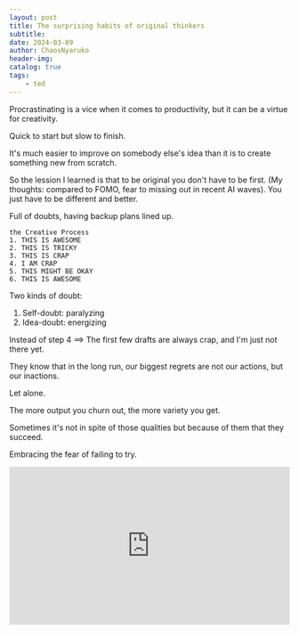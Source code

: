 ```yaml
---
layout: post
title: The surprising habits of original thinkers
subtitle: 
date: 2024-03-09
author: ChaosNyaruko
header-img: 
catalog: true
tags:
    - ted
---
```


Procrastinating is a vice when it comes to productivity, but it can be a virtue for creativity.

Quick to start but slow to finish.

It's much easier to improve on somebody else's idea than it is to create something new from scratch.

So the lession I learned is that to be original you don't have to be first. (My thoughts: compared to FOMO, fear to missing out in recent AI waves). You just have to be different and better.

Full of doubts, having backup plans lined up.

```
the Creative Process
1. THIS IS AWESOME
2. THIS IS TRICKY
3. THIS IS CRAP 
4. I AM CRAP
5. THIS MIGHT BE OKAY
6. THIS IS AWESOME
```

Two kinds of doubt:
1. Self-doubt: paralyzing
2. Idea-doubt: energizing

Instead of step 4 ==> The first few drafts are always crap, and I'm just not there yet.

They know that in the long run, our biggest regrets are not our actions, but our inactions.

Let alone.

The more output you churn out, the more variety you get.

Sometimes it's not in spite of those qualities but because of them that they succeed.

Embracing the fear of failing to try.
<div style="max-width:854px"><div style="position:relative;height:0;padding-bottom:56.25%"><iframe src="https://embed.ted.com/talks/lang/en/adam_grant_the_surprising_habits_of_original_thinkers" width="854" height="480" style="position:absolute;left:0;top:0;width:100%;height:100%" frameborder="0" scrolling="no" allowfullscreen></iframe></div></div>
